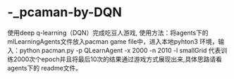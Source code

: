 # -_pcaman-by-DQN
使用deep q-learning（DQN）完成吃豆人游戏, 使用方法：将agents下的mlLearningAgents文件放入pacman game file中，进入本地pyhton3 环境，输入：python pacman.py -p QLearnAgent -x 2000 -n 2010 -l smallGrid
代表训练2000次个epoch并且将最后10次的结果通过游戏方式展现出来,具体思路请看agents下的
readme文件。
